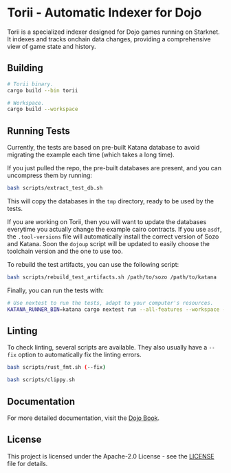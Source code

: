 # Torii - Automatic Indexer for Dojo

Torii is a specialized indexer designed for Dojo games running on Starknet. It indexes and tracks onchain data changes, providing a comprehensive view of game state and history.

## Building

```bash
# Torii binary.
cargo build --bin torii

# Workspace.
cargo build --workspace
```

## Running Tests

Currently, the tests are based on pre-built Katana database to avoid
migrating the example each time (which takes a long time).

If you just pulled the repo, the pre-built databases are present, and you can uncompress them by running:

```bash
bash scripts/extract_test_db.sh
```

This will copy the databases in the `tmp` directory, ready to be used by the tests.

If you are working on Torii, then you will want to update the databases everytime you actually change the example cairo contracts. If you use `asdf`, the `.tool-versions` file will automatically install the correct version of Sozo and Katana. Soon the `dojoup` script will be updated to easily choose the toolchain version and the one to use too.

To rebuild the test artifacts, you can use the following script:

```bash
bash scripts/rebuild_test_artifacts.sh /path/to/sozo /path/to/katana
```

Finally, you can run the tests with:

```bash
# Use nextest to run the tests, adapt to your computer's resources.
KATANA_RUNNER_BIN=katana cargo nextest run --all-features --workspace --build-jobs 12
```

## Linting

To check linting, several scripts are available. They also usually have a `--fix` option to automatically fix the linting errors.

```bash
bash scripts/rust_fmt.sh (--fix)

bash scripts/clippy.sh
```


## Documentation

For more detailed documentation, visit the [Dojo Book](https://book.dojoengine.org/toolchain/torii).

## License

This project is licensed under the Apache-2.0 License - see the [LICENSE](LICENSE) file for details.
